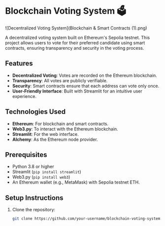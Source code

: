 # Blockchain Voting System 🗳️

![Decentralized Voting System](Blockchain & Smart Contracts (1).png)

A decentralized voting system built on Ethereum's Sepolia testnet. This project allows users to vote for their preferred candidate using smart contracts, ensuring transparency and security in the voting process.

## Features
- **Decentralized Voting**: Votes are recorded on the Ethereum blockchain.
- **Transparency**: All votes are publicly verifiable.
- **Security**: Smart contracts ensure that each address can vote only once.
- **User-Friendly Interface**: Built with Streamlit for an intuitive user experience.

## Technologies Used
- **Ethereum**: For blockchain and smart contracts.
- **Web3.py**: To interact with the Ethereum blockchain.
- **Streamlit**: For the web interface.
- **Alchemy**: As the Ethereum node provider.

## Prerequisites
- Python 3.8 or higher
- Streamlit (`pip install streamlit`)
- Web3.py (`pip install web3`)
- An Ethereum wallet (e.g., MetaMask) with Sepolia testnet ETH.

## Setup Instructions
1. Clone the repository:
   ```bash
   git clone https://github.com/your-username/blockchain-voting-system.git

